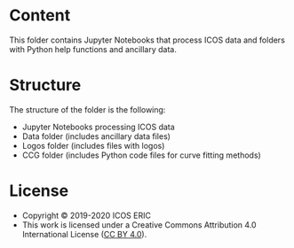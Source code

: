 # Content
This folder contains Jupyter Notebooks that process ICOS data and folders with Python help functions and ancillary data.


# Structure
The structure of the folder is the following:

* Jupyter Notebooks processing ICOS data
* Data folder (includes ancillary data files)
* Logos folder (includes files with logos)
* CCG folder (includes Python code files for curve fitting methods)

# License
* Copyright © 2019-2020 ICOS ERIC
* This work is licensed under a
Creative Commons Attribution 4.0 International License ([CC BY 4.0](http://creativecommons.org/licenses/by/4.0/)).
